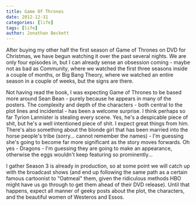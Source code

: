 ```yaml
---
title: Game Of Thrones
date: 2012-12-31
categories: [life]
tags: [life]
author: Jonathan Beckett
---
```


After buying my other half the first season of Game of Thrones on DVD for Christmas, we have begun watching it over the past several nights. We are only four episodes in, but I can already sense an obsession coming - maybe not as bad as Community, where we watched the first three seasons inside a couple of months, or Big Bang Theory, where we watched an entire season in a couple of weeks, but the signs are there.

Not having read the book, I was expecting Game of Thrones to be based more around Sean Bean - purely because he appears in many of the posters. The complexity and depth of the characters - both central to the plot lines and incidental - has been a welcome surprise. I think perhaps so far Tyrion Lannister is stealing every scene. Yes, he's a despicable piece of shit, but he's a well intentioned piece of shit. I expect great things from him. There's also something about the blonde girl that has been married into the horse people's tribe (sorry... cannot remember the names) - I'm guessing she's going to become far more significant as the story moves forwards. Oh yes - Dragons - I'm guessing they are going to make an appearance, otherwise the eggs wouldn't keep featuring so prominently...

I gather Season 3 is already in production, so at some point we will catch up with the broadcast shows (and end up following the same path as a certain famous cartoonist to "Oatmeal" them, given the ridiculous methods HBO might have us go through to get them ahead of their DVD release). Until that happens, expect all manner of geeky posts about the plot, the characters, and the beautiful women of Westeros and Essos.